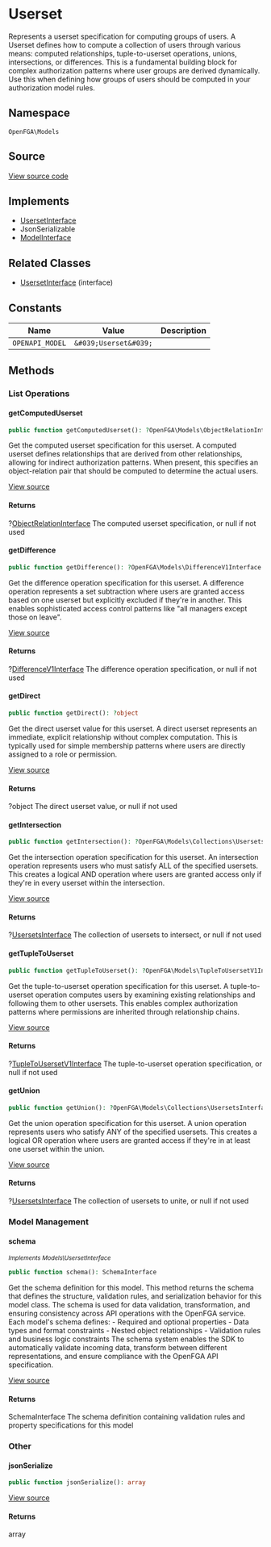 # Userset

Represents a userset specification for computing groups of users. A Userset defines how to compute a collection of users through various means: computed relationships, tuple-to-userset operations, unions, intersections, or differences. This is a fundamental building block for complex authorization patterns where user groups are derived dynamically. Use this when defining how groups of users should be computed in your authorization model rules.

## Namespace
`OpenFGA\Models`

## Source
[View source code](https://github.com/evansims/openfga-php/blob/main/src/Models/Userset.php)

## Implements
* [UsersetInterface](UsersetInterface.md)
* JsonSerializable
* [ModelInterface](ModelInterface.md)

## Related Classes
* [UsersetInterface](Models/UsersetInterface.md) (interface)

## Constants
| Name | Value | Description |
|------|-------|-------------|
| `OPENAPI_MODEL` | `&#039;Userset&#039;` |  |


## Methods

                                                                                                                                    
### List Operations
#### getComputedUserset


```php
public function getComputedUserset(): ?OpenFGA\Models\ObjectRelationInterface
```

Get the computed userset specification for this userset. A computed userset defines relationships that are derived from other relationships, allowing for indirect authorization patterns. When present, this specifies an object-relation pair that should be computed to determine the actual users.

[View source](https://github.com/evansims/openfga-php/blob/main/src/Models/Userset.php#L70)


#### Returns
?[ObjectRelationInterface](ObjectRelationInterface.md)
 The computed userset specification, or null if not used

#### getDifference


```php
public function getDifference(): ?OpenFGA\Models\DifferenceV1Interface
```

Get the difference operation specification for this userset. A difference operation represents a set subtraction where users are granted access based on one userset but explicitly excluded if they&#039;re in another. This enables sophisticated access control patterns like &quot;all managers except those on leave&quot;.

[View source](https://github.com/evansims/openfga-php/blob/main/src/Models/Userset.php#L79)


#### Returns
?[DifferenceV1Interface](DifferenceV1Interface.md)
 The difference operation specification, or null if not used

#### getDirect


```php
public function getDirect(): ?object
```

Get the direct userset value for this userset. A direct userset represents an immediate, explicit relationship without complex computation. This is typically used for simple membership patterns where users are directly assigned to a role or permission.

[View source](https://github.com/evansims/openfga-php/blob/main/src/Models/Userset.php#L88)


#### Returns
?object
 The direct userset value, or null if not used

#### getIntersection


```php
public function getIntersection(): ?OpenFGA\Models\Collections\UsersetsInterface
```

Get the intersection operation specification for this userset. An intersection operation represents users who must satisfy ALL of the specified usersets. This creates a logical AND operation where users are granted access only if they&#039;re in every userset within the intersection.

[View source](https://github.com/evansims/openfga-php/blob/main/src/Models/Userset.php#L97)


#### Returns
?[UsersetsInterface](Models/Collections/UsersetsInterface.md)
 The collection of usersets to intersect, or null if not used

#### getTupleToUserset


```php
public function getTupleToUserset(): ?OpenFGA\Models\TupleToUsersetV1Interface
```

Get the tuple-to-userset operation specification for this userset. A tuple-to-userset operation computes users by examining existing relationships and following them to other usersets. This enables complex authorization patterns where permissions are inherited through relationship chains.

[View source](https://github.com/evansims/openfga-php/blob/main/src/Models/Userset.php#L106)


#### Returns
?[TupleToUsersetV1Interface](TupleToUsersetV1Interface.md)
 The tuple-to-userset operation specification, or null if not used

#### getUnion


```php
public function getUnion(): ?OpenFGA\Models\Collections\UsersetsInterface
```

Get the union operation specification for this userset. A union operation represents users who satisfy ANY of the specified usersets. This creates a logical OR operation where users are granted access if they&#039;re in at least one userset within the union.

[View source](https://github.com/evansims/openfga-php/blob/main/src/Models/Userset.php#L115)


#### Returns
?[UsersetsInterface](Models/Collections/UsersetsInterface.md)
 The collection of usersets to unite, or null if not used

### Model Management
#### schema

*<small>Implements Models\UsersetInterface</small>*  

```php
public function schema(): SchemaInterface
```

Get the schema definition for this model. This method returns the schema that defines the structure, validation rules, and serialization behavior for this model class. The schema is used for data validation, transformation, and ensuring consistency across API operations with the OpenFGA service. Each model&#039;s schema defines: - Required and optional properties - Data types and format constraints - Nested object relationships - Validation rules and business logic constraints The schema system enables the SDK to automatically validate incoming data, transform between different representations, and ensure compliance with the OpenFGA API specification.

[View source](https://github.com/evansims/openfga-php/blob/main/src/Models/ModelInterface.php#L52)


#### Returns
SchemaInterface
 The schema definition containing validation rules and property specifications for this model

### Other
#### jsonSerialize


```php
public function jsonSerialize(): array
```


[View source](https://github.com/evansims/openfga-php/blob/main/src/Models/Userset.php#L124)


#### Returns
array

